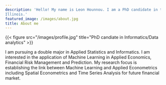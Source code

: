 ```yaml
---
description: 'Hello! My name is Leon Hounnou. I am a PhD candidate in the department of Informatics at the University of 
Illinois.'
featured_image: /images/about.jpg
title: About me
---
```

{{< figure src="/images/profile.jpg" title="PhD candiate in Informatics/Data analytics" >}}

I am pursuing a double major in Applied Statistics and Informatics. I am interested in the application of Machine Learning in Applied Economics, Financial Risk Management and Prediction. My research focus is establishing the link between Machine Learning and Applied Econometrics including Spatial Econometrics and Time Series Analysis for future financial market.

